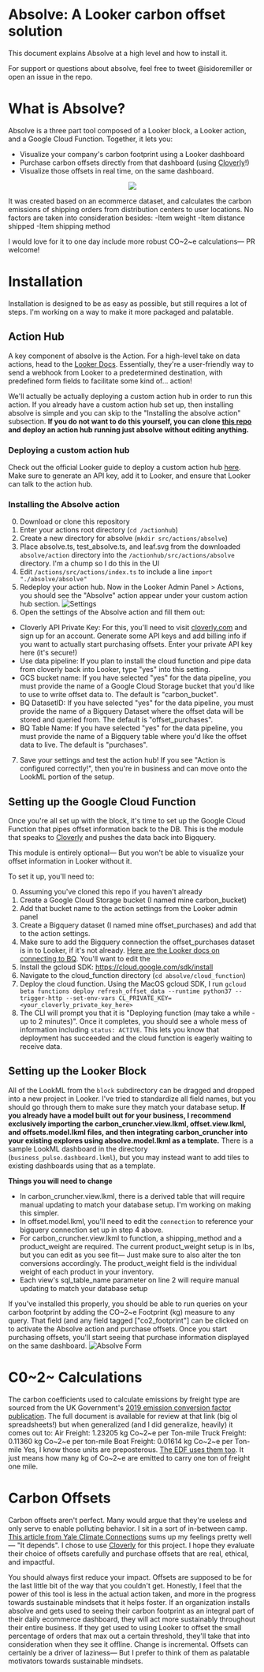 Absolve: A Looker carbon offset solution
====================================
This document explains Absolve at a high level and how to install it.

For support or questions about absolve, feel free to tweet @isidoremiller or open an issue in the repo.

# What is Absolve?



Absolve is a three part tool composed of a Looker block, a Looker action, and a Google Cloud Function. Together, it lets you:
- Visualize your company's carbon footprint using a Looker dashboard
- Purchase carbon offsets directly from that dashboard (using [Cloverly](https://cloverly.com)!)
- Visualize those offsets in real time, on the same dashboard.

<p align="center">
  <img src="https://i.imgur.com/wsRON1j.png" />
</p>

It was created based on an ecommerce dataset, and calculates the carbon emissions of shipping orders from distribution centers to user locations. No factors are taken into consideration besides:
-Item weight
-Item distance shipped
-Item shipping method

I would love for it to one day include more robust CO~2~e calculations— PR welcome!

# Installation
Installation is designed to be as easy as possible, but still requires a lot of steps. I'm working on a way to make it more packaged and palatable.

## Action Hub
A key component of absolve is the Action. For a high-level take on data actions, head to the [Looker Docs](https://looker.com/platform/actions). Essentially, they're a user-friendly way to send a webhook from Looker to a predetermined destination, with predefined form fields to facilitate some kind of... action! 

We'll actually be actually deploying a custom action hub in order to run this action. If you already have a custom action hub set up, then installing absolve is simple and you can skip to the "Installing the absolve action" subsection.
**If you do not want to do this yourself, you can clone [this repo](https://github.com/izzymiller/absolve_action_hub) and deploy an action hub running just absolve without editing anything.**

### Deploying a custom action hub
Check out the official Looker guide to deploy a custom action hub [here](https://github.com/looker/actions/blob/master/docs/deploying.md).
Make sure to generate an API key, add it to Looker, and ensure that Looker can talk to the action hub.

### Installing the Absolve action
0. Download or clone this repository
1. Enter your actions root directory (`cd /actionhub`)
2. Create a new directory for absolve (`mkdir src/actions/absolve`)
3. Place absolve.ts, test_absolve.ts, and leaf.svg from the downloaded `absolve/action` directory into the `/actionhub/src/actions/absolve` directory. I'm a chump so I do this in the UI
4. Edit `/actions/src/actions/index.ts` to include a line `import "./absolve/absolve"`
5. Redeploy your action hub. Now in the Looker Admin Panel > Actions, you should see the "Absolve" action appear under your custom action hub section.
![Settings](https://i.imgur.com/2xeie5V.png)
6. Open the settings of the Absolve action and fill them out:
- Cloverly API Private Key: For this, you'll need to visit [cloverly.com](https://cloverly.com) and sign up for an account. Generate some API keys and add billing info if you want to actually start purchasing offsets. Enter your private API key here (it's secure!)
- Use data pipeline: If you plan to install the cloud function and pipe data from cloverly back into Looker, type "yes" into this setting.
- GCS bucket name: If you have selected "yes" for the data pipeline, you must provide the name of a Google Cloud Storage bucket that you'd like to use to write offset data to. The default is "carbon_bucket".
- BQ DatasetID: If you have selected "yes" for the data pipeline, you must provide the name of a Bigquery Dataset where the offset data will be stored and queried from. The default is "offset_purchases".
- BQ Table Name: If you have selected "yes" for the data pipeline, you must provide the name of a Bigquery table where you'd like the offset data to live. The default is "purchases".

7. Save your settings and test the action hub! If you see "Action is configured correctly!", then you're in business and can move onto the LookML portion of the setup.

## Setting up the Google Cloud Function
Once you're all set up with the block, it's time to set up the Google Cloud Function that pipes offset information back to the DB. This is the module that speaks to [Cloverly](https://cloverly.com) and pushes the data back into Bigquery.

This module is entirely optional— But you won't be able to visualize your offset information in Looker without it. 

To set it up, you'll need to:

0. Assuming you've cloned this repo if you haven't already
1. Create a Google Cloud Storage bucket (I named mine carbon_bucket)
2. Add that bucket name to the action settings from the Looker admin panel 
3. Create a Bigquery dataset (I named mine offset_purchases) and add that to the action settings.
4. Make sure to add the Bigquery connection the offset_purchases dataset is in to Looker, if it's not already. [Here are the Looker docs on connecting to BQ](https://docs.looker.com/setup-and-management/database-config/google-bigquery). You'll want to edit the 
3. Install the gcloud SDK: https://cloud.google.com/sdk/install
4. Navigate to the cloud_function directory (`cd absolve/cloud_function`)
5. Deploy the cloud function. Using the MacOS gcloud SDK, I run ```gcloud beta functions deploy refresh_offset_data --runtime python37 --trigger-http --set-env-vars CL_PRIVATE_KEY=<your_cloverly_private_key_here>```
6. The CLI will prompt you that it is "Deploying function (may take a while - up to 2 minutes)". Once it completes, you should see a whole mess of information including `status: ACTIVE`. This lets you know that deployment has succeeded and the cloud function is eagerly waiting to receive data.

## Setting up the Looker Block
All of the LookML from the `block` subdirectory can be dragged and dropped into a new project in Looker. I've tried to standardize all field names, but you should go through them to make sure they match your database setup. **If you already have a model built out for your business, I recommend exclusively importing the carbon_cruncher.view.lkml, offset.view.lkml, and offsets.model.lkml files, and then integrating carbon_cruncher into your existing explores using absolve.model.lkml as a template.** There is a sample LookML dashboard in the directory (`business_pulse.dashboard.lkml`), but you may instead want to add tiles to existing dashboards using that as a template. 

**Things you will need to change**
- In carbon_cruncher.view.lkml, there is a derived table that will require manual updating to match your database setup. I'm working on making this simpler.
- In offset.model.lkml, you'll need to edit the `connection` to reference your bigquery connection set up in step 4 above.
- For carbon_cruncher.view.lkml to function, a shipping_method and a product_weight are required. The current product_weight setup is in lbs, but you can edit as you see fit— Just make sure to also alter the ton conversions accordingly. The product_weight field is the individual weight of each product in your inventory.
- Each view's sql_table_name parameter on line 2 will require manual updating to match your database setup

If you've installed this properly, you should be able to run queries on your carbon footprint by adding the CO~2~e Footprint (kg) measure to any query. That field (and any field tagged ["co2_footprint"] can be clicked on to activate the Absolve action and purchase offsets. Once you start purchasing offsets, you'll start seeing that purchase information displayed on the same dashboard. 
![Absolve Form](https://i.imgur.com/wSQGmw9.png)



# C0~2~ Calculations
The carbon coefficients used to calculate emissions by freight type are sourced from the UK Government's [2019 emission conversion factor publication](https://www.gov.uk/government/collections/government-conversion-factors-for-company-reporting).  The full document is available for review at that link (big ol spreadsheets!) but when generalized (and I did generalize, heavily) it comes out to:
Air Freight: 1.23205 kg Co~2~e per Ton-mile
Truck Freight: 0.11360 kg Co~2~e per ton-mile
Boat Freight: 0.01614 kg Co~2~e per Ton-mile
Yes, I know those units are preposterous. [The EDF uses them too](http://business.edf.org/blog/2015/03/24/green-freight-math-how-to-calculate-emissions-for-a-truck-move). It just means how many kg of Co~2~e are emitted to carry one ton of freight one mile.



# Carbon Offsets
Carbon offsets aren't perfect. Many would argue that they're useless and only serve to enable polluting behavior. I sit in a sort of in-between camp. [This article from Yale Climate Connections](https://www.yaleclimateconnections.org/2019/05/are-carbon-offsets-a-scam/) sums up my feelings pretty well— "It depends". I chose to use [Cloverly](https://cloverly.com) for this project. I hope they evaluate their choice of offsets carefully and purchase offsets that are real, ethical, and impactful.

You should always first reduce your impact. Offsets are supposed to be for the last little bit of the way that you couldn't get. Honestly, I feel that the power of this tool is less in the actual action taken, and more in the progress towards sustainable mindsets that it helps foster. If an organization installs absolve and gets used to seeing their carbon footprint as an integral part of their daily ecommerce dashboard, they will act more sustainably throughout their entire business. If they get used to using Looker to offset the small percentage of orders that max out a certain threshold, they'll take that into consideration when they see it offline. Change is incremental. Offsets can certainly be a driver of laziness— But I prefer to think of them as palatable motivators towards sustainable mindsets.
